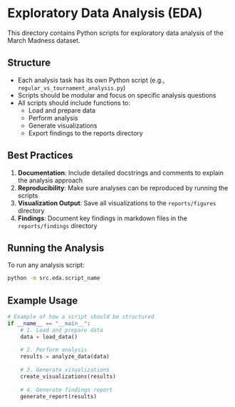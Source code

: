 # Exploratory Data Analysis (EDA)

This directory contains Python scripts for exploratory data analysis of the March Madness dataset.

## Structure

- Each analysis task has its own Python script (e.g., `regular_vs_tournament_analysis.py`)
- Scripts should be modular and focus on specific analysis questions
- All scripts should include functions to:
  - Load and prepare data
  - Perform analysis
  - Generate visualizations
  - Export findings to the reports directory

## Best Practices

1. **Documentation**: Include detailed docstrings and comments to explain the analysis approach
2. **Reproducibility**: Make sure analyses can be reproduced by running the scripts
3. **Visualization Output**: Save all visualizations to the `reports/figures` directory
4. **Findings**: Document key findings in markdown files in the `reports/findings` directory

## Running the Analysis

To run any analysis script:

```bash
python -m src.eda.script_name
```

## Example Usage

```python
# Example of how a script should be structured
if __name__ == "__main__":
    # 1. Load and prepare data
    data = load_data()
    
    # 2. Perform analysis
    results = analyze_data(data)
    
    # 3. Generate visualizations
    create_visualizations(results)
    
    # 4. Generate findings report
    generate_report(results)
``` 